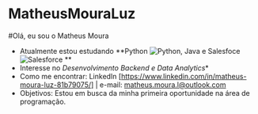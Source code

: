 # MatheusMouraLuz

#Olá, eu sou o Matheus Moura 

- Atualmente estou estudando **Python ![Python](https://img.shields.io/badge/-Python-3776AB?style=for-the-badge&logo=python&logoColor=white), Java e Salesfoce ![Salesforce](https://img.shields.io/badge/-Salesforce-00A1E0?style=for-the-badge&logo=salesforce&logoColor=white)
**
- Interesse no *Desenvolvimento Backend e Data Analytics**
- Como me encontrar: LinkedIn [https://www.linkedin.com/in/matheus-moura-luz-81b79075/] | e-mail: matheus.moura.l@outlook.com
- Objetivos: Estou em busca da minha primeira oportunidade na área de programação.
